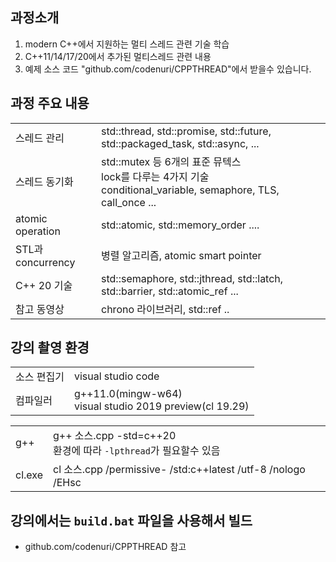 <style>
r { color: Red }
o { color: Orange }
g { color: Green }
</style>

## 과정소개
1. modern C++에서 지원하는 멀티 스레드 관련 기술 학습
2. C++11/14/17/20에서 추가된 멀티스레드 관련 내용
3. 예제 소스 코드 "github.com/codenuri/CPPTHREAD"에서 받을수 있습니다.

 ## 과정 주요 내용
 |||
 |--|--|
 |스레드 관리|std::thread, std::promise, std::future, std::packaged_task, std::async, ...|
 |스레드 동기화|std::mutex 등 6개의 표준 뮤텍스<br>lock를 다루는 4가지 기술<br>conditional_variable, semaphore, TLS, call_once ...|
 |atomic operation|std::atomic, std::memory_order ....|
 |STL과 concurrency|병렬 알고리즘, atomic smart pointer|
 |C++ 20 기술|std::semaphore, std::jthread, std::latch, std::barrier, std::atomic_ref ...|
 |참고 동영상|chrono 라이브러리, std::ref ..|

 
## 강의 촬영 환경
|||
|--|--|
|소스 편집기|visual studio code|
|컴파일러|g++11.0(mingw-w64)<br>visual studio 2019 preview(cl 19.29)|

|||
|--|--|
|g++|g++ 소스.cpp -std=c++20<br>환경에 따라 `-lpthread`가 필요할수 있음|
|cl.exe|cl 소스.cpp /permissive- /std:c++latest /utf-8 /nologo /EHsc|

## 강의에서는 `build.bat` 파일을 사용해서 빌드
- github.com/codenuri/CPPTHREAD 참고

